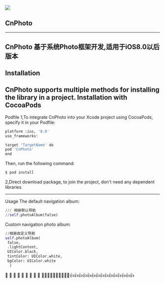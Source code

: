 
 ![](http://upload-images.jianshu.io/upload_images/5874642-f0d20e6e207fb512.png?imageMogr2/auto-orient/strip%7CimageView2/2/w/1240)
 ---
## CnPhoto
---
CnPhoto 基于系统Photo框架开发,适用于iOS8.0以后版本
---
Installation
---
CnPhoto supports multiple methods for installing the library in a project.
Installation with CocoaPods
---
Podfile
1,To integrate CnPhoto into your Xcode project using CocoaPods, specify it in your Podfile:

```python
platform :ios, '8.0'
use_frameworks!

target 'TargetName' do
pod 'CnPhoto'
end
```
Then, run the following command:

```python
$ pod install
```

2,Direct download package, to join the project, don't need any dependent libraries

---
Usage
The default navigation album:
```python
/// 相册默认导航
//self.photoAlbum(false)
```
Custom navigation photo album:
```python
//相册自定义导航
self.photoAlbum(
 false,
 .lightContent,
 UIColor.black,
 tintColor: UIColor.white,
 bgColor: UIColor.white
  )

```

 🎉  🎉  🎉  🎉  🎉  🎉  🎉  🎉  🎉   🚀🚀🚀🚀🚀🚀🚀🚀🚀🚀👍👍👍👍👍👍👍👍👍👍👍👍👍👍👍
